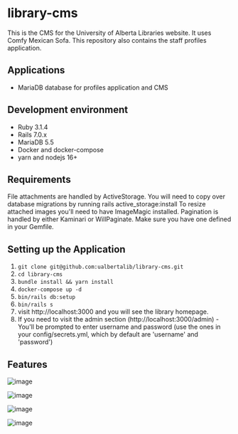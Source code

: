 # library-cms

This is the CMS for the University of Alberta Libraries website. It uses Comfy Mexican Sofa. This repository also contains the staff profiles application.

## Applications

+ MariaDB database for profiles application and CMS

## Development environment

+ Ruby 3.1.4
+ Rails 7.0.x
+ MariaDB 5.5
+ Docker and docker-compose
+ yarn and nodejs 16+

## Requirements

File attachments are handled by ActiveStorage. You will need to copy over database migrations by running rails active_storage:install
To resize attached images you'll need to have ImageMagic installed.
Pagination is handled by either Kaminari or WillPaginate. Make sure you have one defined in your Gemfile.

## Setting up the Application

1. `git clone git@github.com:ualbertalib/library-cms.git`
2. `cd library-cms`
3. `bundle install && yarn install`
4. `docker-compose up -d`
5. `bin/rails db:setup`
6. `bin/rails s`
7. visit http://localhost:3000 and you will see the library homepage.
8. If you need to visit the admin section (http://localhost:3000/admin) - You'll be prompted to enter username and password (use the ones in your config/secrets.yml, which by default are 'username' and 'password')

## Features

![image](https://user-images.githubusercontent.com/1220762/173146961-b8430fca-4d41-4c8c-a413-8bd0ac6cc929.png)

![image](https://user-images.githubusercontent.com/1220762/173147029-3d5f952c-5bae-415e-a9ee-29dc8fc656a8.png)

![image](https://user-images.githubusercontent.com/1220762/173147203-eb68a6f7-73c4-4a5d-ab57-95169d3d0f16.png)

![image](https://user-images.githubusercontent.com/1220762/173147294-715b940e-66dd-4c40-b874-cf4051ba0169.png)
